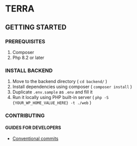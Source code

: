 # TERRA

## GETTING STARTED

### PREREQUISITES

1. Composer
2. Php 8.2 or later

### INSTALL BACKEND

1. Move to the backend directory ( `cd backend/` )
2. Install dependencies using composer ( `composer install` )
3. Duplicate `.env.sample` as `.env` and fill it
4. Run it locally using PHP built-in server ( `php -S {YOUR_WP_HOME_VALUE_HERE} -t ./web` )

### CONTRIBUTING

#### GUIDES FOR DEVELOPERS

- [Conventional commits](./documentation/conventional-commits.md)